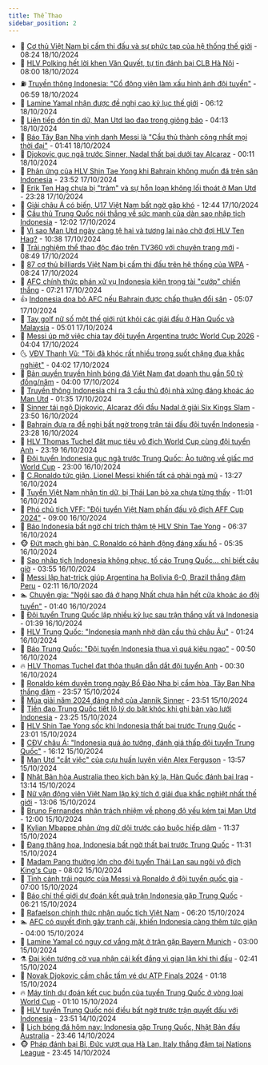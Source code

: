 ```yaml
---
title: Thể Thao
sidebar_position: 2
---
```


<!-- dantri-the-thao:START -->
- 🎡 [Cơ thủ Việt Nam bị cấm thi đấu và sự phức tạp của hệ thống thế giới](https://dantri.com.vn/the-thao/co-thu-viet-nam-bi-cam-thi-dau-va-su-phuc-tap-cua-he-thong-the-gioi-20241018150911648.htm) - 08:24 18/10/2024
- 💯 [HLV Polking hết lời khen Văn Quyết, tự tin đánh bại CLB Hà Nội](https://dantri.com.vn/the-thao/hlv-polking-het-loi-khen-van-quyet-tu-tin-danh-bai-clb-ha-noi-20241018145937516.htm) - 08:00 18/10/2024
- ⛽️ [Truyền thông Indonesia: &quot;Cổ động viên làm xấu hình ảnh đội tuyển&quot;](https://dantri.com.vn/the-thao/truyen-thong-indonesia-co-dong-vien-lam-xau-hinh-anh-doi-tuyen-20241018104638607.htm) - 06:59 18/10/2024
- 💃 [Lamine Yamal nhận được đề nghị cao kỷ lục thế giới](https://dantri.com.vn/the-thao/lamine-yamal-nhan-duoc-de-nghi-cao-ky-luc-the-gioi-20241018131226616.htm) - 06:12 18/10/2024
- 🌈 [Liên tiếp đón tin dữ, Man Utd lao đao trong giông bão](https://dantri.com.vn/the-thao/lien-tiep-don-tin-du-man-utd-lao-dao-trong-giong-bao-20241018111400999.htm) - 04:13 18/10/2024
- 🦅 [Báo Tây Ban Nha vinh danh Messi là &quot;Cầu thủ thành công nhất mọi thời đại&quot;](https://dantri.com.vn/the-thao/bao-tay-ban-nha-vinh-danh-messi-la-cau-thu-thanh-cong-nhat-moi-thoi-dai-20241018081144511.htm) - 01:41 18/10/2024
- 🌝 [Djokovic gục ngã trước Sinner, Nadal thất bại dưới tay Alcaraz](https://dantri.com.vn/the-thao/djokovic-guc-nga-truoc-sinner-nadal-that-bai-duoi-tay-alcaraz-20241018070827648.htm) - 00:11 18/10/2024
- 🚀 [Phản ứng của HLV Shin Tae Yong khi Bahrain không muốn đá trên sân Indonesia](https://dantri.com.vn/the-thao/phan-ung-cua-hlv-shin-tae-yong-khi-bahrain-khong-muon-da-tren-san-indonesia-20241017233018909.htm) - 23:52 17/10/2024
- 🎉 [Erik Ten Hag chưa bị &quot;trảm&quot; và sự hỗn loạn không lối thoát ở Man Utd](https://dantri.com.vn/the-thao/erik-ten-hag-chua-bi-tram-va-su-hon-loan-khong-loi-thoat-o-man-utd-20241017181010843.htm) - 23:28 17/10/2024
- 📝 [Giải châu Á có biến, U17 Việt Nam bất ngờ gặp khó](https://dantri.com.vn/the-thao/giai-chau-a-co-bien-u17-viet-nam-bat-ngo-gap-kho-20241017194504490.htm) - 12:44 17/10/2024
- 🦄 [Cầu thủ Trung Quốc nói thẳng về sức mạnh của dàn sao nhập tịch Indonesia](https://dantri.com.vn/the-thao/cau-thu-trung-quoc-noi-thang-ve-suc-manh-cua-dan-sao-nhap-tich-indonesia-20241017184833931.htm) - 12:02 17/10/2024
- 🎉 [Vì sao Man Utd ngày càng tệ hại và tương lai nào chờ đợi HLV Ten Hag?](https://dantri.com.vn/the-thao/vi-sao-man-utd-ngay-cang-te-hai-va-tuong-lai-nao-cho-doi-hlv-ten-hag-20241017152252786.htm) - 10:38 17/10/2024
- 💼 [Trải nghiệm thể thao độc đáo trên TV360 với chuyên trang mới](https://dantri.com.vn/the-thao/trai-nghiem-the-thao-doc-dao-tren-tv360-voi-chuyen-trang-moi-20241017153659201.htm) - 08:49 17/10/2024
- 🤡 [87 cơ thủ billiards Việt Nam bị cấm thi đấu trên hệ thống của WPA](https://dantri.com.vn/the-thao/87-co-thu-billiards-viet-nam-bi-cam-thi-dau-tren-he-thong-cua-wpa-20241017145551920.htm) - 08:24 17/10/2024
- 🦆 [AFC chính thức phán xử vụ Indonesia kiện trọng tài &quot;cướp&quot; chiến thắng](https://dantri.com.vn/the-thao/afc-chinh-thuc-phan-xu-vu-indonesia-kien-trong-tai-cuop-chien-thang-20241017142117887.htm) - 07:21 17/10/2024
- 👍 [Indonesia dọa bỏ AFC nếu Bahrain được chấp thuận đổi sân](https://dantri.com.vn/the-thao/indonesia-doa-bo-afc-neu-bahrain-duoc-chap-thuan-doi-san-20241017120806106.htm) - 05:07 17/10/2024
- 💼 [Tay golf nữ số một thế giới rút khỏi các giải đấu ở Hàn Quốc và Malaysia](https://dantri.com.vn/the-thao/tay-golf-nu-so-mot-the-gioi-rut-khoi-cac-giai-dau-o-han-quoc-va-malaysia-20241017115747954.htm) - 05:01 17/10/2024
- 🦒 [Messi úp mở việc chia tay đội tuyển Argentina trước World Cup 2026](https://dantri.com.vn/the-thao/messi-up-mo-viec-chia-tay-doi-tuyen-argentina-truoc-world-cup-2026-20241017105504312.htm) - 04:04 17/10/2024
- 🌜 [VĐV Thanh Vũ: &quot;Tôi đã khóc rất nhiều trong suốt chặng đua khắc nghiệt&quot;](https://dantri.com.vn/the-thao/vdv-thanh-vu-toi-da-khoc-rat-nhieu-trong-suot-chang-dua-khac-nghiet-20241017115011410.htm) - 04:02 17/10/2024
- 🦆 [Bản quyền truyền hình bóng đá Việt Nam đạt doanh thu gần 50 tỷ đồng/năm](https://dantri.com.vn/the-thao/ban-quyen-truyen-hinh-bong-da-viet-nam-dat-doanh-thu-gan-50-ty-dongnam-20241017154508645.htm) - 04:00 17/10/2024
- 💪 [Truyền thông Indonesia chỉ ra 3 cầu thủ đội nhà xứng đáng khoác áo Man Utd](https://dantri.com.vn/the-thao/truyen-thong-indonesia-chi-ra-3-cau-thu-doi-nha-xung-dang-khoac-ao-man-utd-20241017081051656.htm) - 01:35 17/10/2024
- 🧠 [Sinner tái ngộ Djokovic, Alcaraz đối đầu Nadal ở giải Six Kings Slam](https://dantri.com.vn/the-thao/sinner-tai-ngo-djokovic-alcaraz-doi-dau-nadal-o-giai-six-kings-slam-20241017064010028.htm) - 23:50 16/10/2024
- 🦄 [Bahrain đưa ra đề nghị bất ngờ trong trận tái đấu đội tuyển Indonesia](https://dantri.com.vn/the-thao/bahrain-dua-ra-de-nghi-bat-ngo-trong-tran-tai-dau-doi-tuyen-indonesia-20241016220527414.htm) - 23:28 16/10/2024
- 🥸 [HLV Thomas Tuchel đặt mục tiêu vô địch World Cup cùng đội tuyển Anh](https://dantri.com.vn/the-thao/hlv-thomas-tuchel-dat-muc-tieu-vo-dich-world-cup-cung-doi-tuyen-anh-20241016235806710.htm) - 23:19 16/10/2024
- 🤠 [Đội tuyển Indonesia gục ngã trước Trung Quốc: Ảo tưởng về giấc mơ World Cup](https://dantri.com.vn/the-thao/doi-tuyen-indonesia-guc-nga-truoc-trung-quoc-ao-tuong-ve-giac-mo-world-cup-20241016215230984.htm) - 23:00 16/10/2024
- 👺 [C.Ronaldo tức giận, Lionel Messi khiến tất cả phải ngả mũ](https://dantri.com.vn/the-thao/cronaldo-tuc-gian-lionel-messi-khien-tat-ca-phai-nga-mu-20241016192646198.htm) - 13:27 16/10/2024
- 📝 [Tuyển Việt Nam nhận tin dữ, bị Thái Lan bỏ xa chưa từng thấy](https://dantri.com.vn/the-thao/tuyen-viet-nam-nhan-tin-du-bi-thai-lan-bo-xa-chua-tung-thay-20241016183802999.htm) - 11:01 16/10/2024
- 🦆 [Phó chủ tịch VFF: &quot;Đội tuyển Việt Nam phấn đấu vô địch AFF Cup 2024&quot;](https://dantri.com.vn/the-thao/pho-chu-tich-vff-doi-tuyen-viet-nam-phan-dau-vo-dich-aff-cup-2024-20241015232209912.htm) - 09:00 16/10/2024
- 🥳 [Báo Indonesia bất ngờ chỉ trích thậm tệ HLV Shin Tae Yong](https://dantri.com.vn/the-thao/bao-indonesia-bat-ngo-chi-trich-tham-te-hlv-shin-tae-yong-20241016132054883.htm) - 06:37 16/10/2024
- 🐵 [Đứt mạch ghi bàn, C.Ronaldo có hành động đáng xấu hổ](https://dantri.com.vn/the-thao/dut-mach-ghi-ban-cronaldo-co-hanh-dong-dang-xau-ho-20241016120526808.htm) - 05:35 16/10/2024
- 🤩 [Sao nhập tịch Indonesia không phục, tố cáo Trung Quốc… chỉ biết câu giờ](https://dantri.com.vn/the-thao/sao-nhap-tich-indonesia-khong-phuc-to-cao-trung-quoc-chi-biet-cau-gio-20241016104533329.htm) - 03:55 16/10/2024
- 🤠 [Messi lập hat-trick giúp Argentina hạ Bolivia 6-0, Brazil thắng đậm Peru](https://dantri.com.vn/the-thao/messi-lap-hat-trick-giup-argentina-ha-bolivia-6-0-brazil-thang-dam-peru-20241016091007966.htm) - 02:11 16/10/2024
- 🏊 [Chuyên gia: &quot;Ngôi sao đá ở hạng Nhất chưa hẳn hết cửa khoác áo đội tuyển&quot;](https://dantri.com.vn/the-thao/chuyen-gia-ngoi-sao-da-o-hang-nhat-chua-han-het-cua-khoac-ao-doi-tuyen-20241016011010053.htm) - 01:40 16/10/2024
- 🗽 [Đội tuyển Trung Quốc lập nhiều kỷ lục sau trận thắng vất vả Indonesia](https://dantri.com.vn/the-thao/doi-tuyen-trung-quoc-lap-nhieu-ky-luc-sau-tran-thang-vat-va-indonesia-20241016080736165.htm) - 01:39 16/10/2024
- 🚀 [HLV Trung Quốc: &quot;Indonesia mạnh nhờ dàn cầu thủ châu Âu&quot;](https://dantri.com.vn/the-thao/hlv-trung-quoc-indonesia-manh-nho-dan-cau-thu-chau-au-20241016082345133.htm) - 01:24 16/10/2024
- 🎉 [Báo Trung Quốc: &quot;Đội tuyển Indonesia thua vì quá kiêu ngạo&quot;](https://dantri.com.vn/the-thao/bao-trung-quoc-doi-tuyen-indonesia-thua-vi-qua-kieu-ngao-20241016074829132.htm) - 00:50 16/10/2024
- 🔥 [HLV Thomas Tuchel đạt thỏa thuận dẫn dắt đội tuyển Anh](https://dantri.com.vn/the-thao/hlv-thomas-tuchel-dat-thoa-thuan-dan-dat-doi-tuyen-anh-20241016072724897.htm) - 00:30 16/10/2024
- 🎉 [Ronaldo kém duyên trong ngày Bồ Đào Nha bị cầm hòa, Tây Ban Nha thắng đậm](https://dantri.com.vn/the-thao/ronaldo-kem-duyen-trong-ngay-bo-dao-nha-bi-cam-hoa-tay-ban-nha-thang-dam-20241016063955017.htm) - 23:57 15/10/2024
- 🎡 [Mùa giải năm 2024 đáng nhớ của Jannik Sinner](https://dantri.com.vn/the-thao/mua-giai-nam-2024-dang-nho-cua-jannik-sinner-20241016064744339.htm) - 23:51 15/10/2024
- 🐻 [Tiền đạo Trung Quốc tiết lộ lý do bật khóc khi ghi bàn vào lưới Indonesia](https://dantri.com.vn/the-thao/tien-dao-trung-quoc-tiet-lo-ly-do-bat-khoc-khi-ghi-ban-vao-luoi-indonesia-20241015233800637.htm) - 23:25 15/10/2024
- 🌊 [HLV Shin Tae Yong sốc khi Indonesia thất bại trước Trung Quốc](https://dantri.com.vn/the-thao/hlv-shin-tae-yong-soc-khi-indonesia-that-bai-truoc-trung-quoc-20241015232504676.htm) - 23:01 15/10/2024
- 💃 [CĐV châu Á: &quot;Indonesia quá ảo tưởng, đánh giá thấp đội tuyển Trung Quốc&quot;](https://dantri.com.vn/the-thao/cdv-chau-a-indonesia-qua-ao-tuong-danh-gia-thap-doi-tuyen-trung-quoc-20241015225946307.htm) - 16:12 15/10/2024
- 🤔 [Man Utd &quot;cắt việc&quot; của cựu huấn luyện viên Alex Ferguson](https://dantri.com.vn/the-thao/man-utd-cat-viec-cua-cuu-huan-luyen-vien-alex-ferguson-20241015205722303.htm) - 13:57 15/10/2024
- 🤭 [Nhật Bản hòa Australia theo kịch bản kỳ lạ, Hàn Quốc đánh bại Iraq](https://dantri.com.vn/the-thao/nhat-ban-hoa-australia-theo-kich-ban-ky-la-han-quoc-danh-bai-iraq-20241015200955171.htm) - 13:14 15/10/2024
- 👹 [Nữ vận động viên Việt Nam lập kỳ tích ở giải đua khắc nghiệt nhất thế giới](https://dantri.com.vn/the-thao/nu-van-dong-vien-viet-nam-lap-ky-tich-o-giai-dua-khac-nghiet-nhat-the-gioi-20241015205408211.htm) - 13:06 15/10/2024
- 🗽 [Bruno Fernandes nhận trách nhiệm về phong độ yếu kém tại Man Utd](https://dantri.com.vn/the-thao/bruno-fernandes-nhan-trach-nhiem-ve-phong-do-yeu-kem-tai-man-utd-20241015190043485.htm) - 12:00 15/10/2024
- 🥳 [Kylian Mbappe phản ứng dữ dội trước cáo buộc hiếp dâm](https://dantri.com.vn/the-thao/kylian-mbappe-phan-ung-du-doi-truoc-cao-buoc-hiep-dam-20241015183752167.htm) - 11:37 15/10/2024
- 💃 [Đang thăng hoa, Indonesia bất ngờ thất bại trước Trung Quốc](https://dantri.com.vn/the-thao/dang-thang-hoa-indonesia-bat-ngo-that-bai-truoc-trung-quoc-20241015181757706.htm) - 11:31 15/10/2024
- 🧰 [Madam Pang thưởng lớn cho đội tuyển Thái Lan sau ngôi vô địch King&#39;s Cup](https://dantri.com.vn/the-thao/madam-pang-thuong-lon-cho-doi-tuyen-thai-lan-sau-ngoi-vo-dich-kings-cup-20241015125847335.htm) - 08:02 15/10/2024
- 💪 [Tình cảnh trái ngược của Messi và Ronaldo ở đội tuyển quốc gia](https://dantri.com.vn/the-thao/tinh-canh-trai-nguoc-cua-messi-va-ronaldo-o-doi-tuyen-quoc-gia-20241015100058480.htm) - 07:00 15/10/2024
- 🚀 [Báo chí thế giới dự đoán kết quả trận Indonesia gặp Trung Quốc](https://dantri.com.vn/the-thao/bao-chi-the-gioi-du-doan-ket-qua-tran-indonesia-gap-trung-quoc-20241015130302169.htm) - 06:21 15/10/2024
- 🤠 [Rafaelson chính thức nhận quốc tịch Việt Nam](https://dantri.com.vn/the-thao/rafaelson-chinh-thuc-nhan-quoc-tich-viet-nam-20241015174337185.htm) - 06:20 15/10/2024
- 🏊 [AFC có quyết định gây tranh cãi, khiến Indonesia càng thêm tức giận](https://dantri.com.vn/the-thao/afc-co-quyet-dinh-gay-tranh-cai-khien-indonesia-cang-them-tuc-gian-20241015102516473.htm) - 04:00 15/10/2024
- 🦄 [Lamine Yamal có nguy cơ vắng mặt ở trận gặp Bayern Munich](https://dantri.com.vn/the-thao/lamine-yamal-co-nguy-co-vang-mat-o-tran-gap-bayern-munich-20241015090029909.htm) - 03:00 15/10/2024
- ⚗️ [Đại kiện tướng cờ vua nhận cái kết đắng vì gian lận khi thi đấu](https://dantri.com.vn/the-thao/dai-kien-tuong-co-vua-nhan-cai-ket-dang-vi-gian-lan-khi-thi-dau-20241015092956911.htm) - 02:41 15/10/2024
- 🥷 [Novak Djokovic cầm chắc tấm vé dự ATP Finals 2024](https://dantri.com.vn/the-thao/novak-djokovic-cam-chac-tam-ve-du-atp-finals-2024-20241015081548233.htm) - 01:18 15/10/2024
- 🔥 [Máy tính dự đoán kết cục buồn của tuyển Trung Quốc ở vòng loại World Cup](https://dantri.com.vn/the-thao/may-tinh-du-doan-ket-cuc-buon-cua-tuyen-trung-quoc-o-vong-loai-world-cup-20241014224102132.htm) - 01:10 15/10/2024
- 🦅 [HLV tuyển Trung Quốc nói điều bất ngờ trước trận quyết đấu với Indonesia](https://dantri.com.vn/the-thao/hlv-tuyen-trung-quoc-noi-dieu-bat-ngo-truoc-tran-quyet-dau-voi-indonesia-20241014234027029.htm) - 23:51 14/10/2024
- 🌝 [Lịch bóng đá hôm nay: Indonesia gặp Trung Quốc, Nhật Bản đấu Australia](https://dantri.com.vn/the-thao/lich-bong-da-hom-nay-indonesia-gap-trung-quoc-nhat-ban-dau-australia-20241014182136574.htm) - 23:46 14/10/2024
- 🐵 [Pháp đánh bại Bỉ, Đức vượt qua Hà Lan, Italy thắng đậm tại Nations League](https://dantri.com.vn/the-thao/phap-danh-bai-bi-duc-vuot-qua-ha-lan-italy-thang-dam-tai-nations-league-20241015063628082.htm) - 23:45 14/10/2024<!-- dantri-the-thao:END -->
